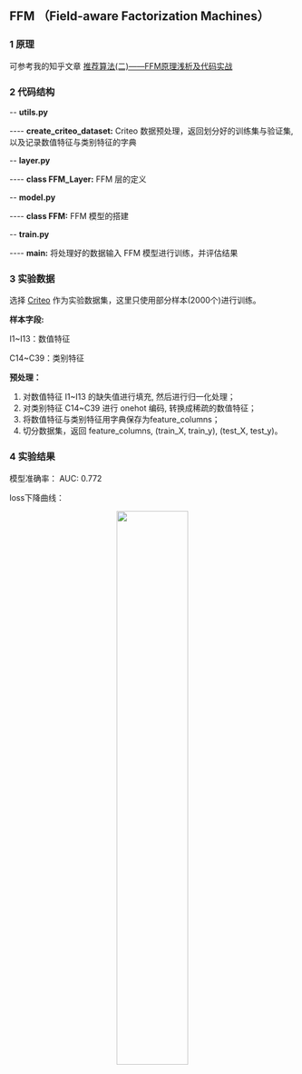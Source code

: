 ## FFM （Field-aware Factorization Machines）

### 1 原理

可参考我的知乎文章 [推荐算法(二)——FFM原理浅析及代码实战](https://zhuanlan.zhihu.com/p/348596108)

### 2 代码结构

-- **utils.py**

---- **create_criteo_dataset:** Criteo 数据预处理，返回划分好的训练集与验证集,以及记录数值特征与类别特征的字典

-- **layer.py**

---- **class FFM_Layer:** FFM 层的定义

-- **model.py**

---- **class FFM:**  FFM 模型的搭建

-- **train.py**

---- **main:** 将处理好的数据输入 FFM 模型进行训练，并评估结果


### 3 实验数据

选择 [Criteo](https://github.com/jc-LeeHub/Recommend-System-TF2.0/blob/master/Data/train.txt) 作为实验数据集，这里只使用部分样本(2000个)进行训练。

**样本字段:**

I1~I13：数值特征

C14~C39：类别特征

**预处理：**
1. 对数值特征 I1~I13 的缺失值进行填充, 然后进行归一化处理；
2. 对类别特征 C14~C39 进行 onehot 编码, 转换成稀疏的数值特征；
3. 将数值特征与类别特征用字典保存为feature_columns；
3. 切分数据集，返回 feature_columns, (train_X, train_y), (test_X, test_y)。

### 4 实验结果

模型准确率： AUC: 0.772

loss下降曲线：

<div align=center><img src="https://github.com/jc-LeeHub/Recommend-System-TF2.0/blob/master/image/fm%E7%BB%93%E6%9E%9C.jpg" width="50%;" style="float:center"/></div>
